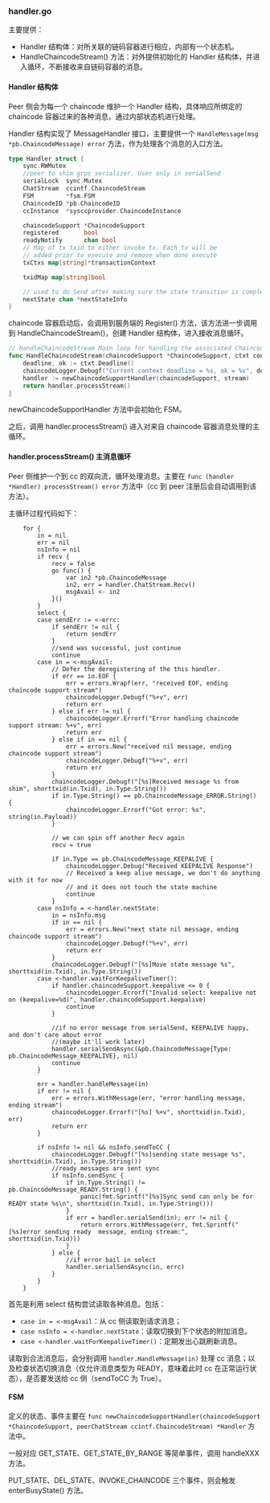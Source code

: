 ### handler.go

主要提供：

* Handler 结构体：对所关联的链码容器进行相应，内部有一个状态机。
* HandleChaincodeStream\(\) 方法：对外提供初始化的 Handler 结构体，并进入循环，不断接收来自链码容器的消息。

#### Handler 结构体

Peer 侧会为每一个 chaincode 维护一个 Handler 结构，具体响应所绑定的 chaincode 容器过来的各种消息，通过内部状态机进行处理。

Handler 结构实现了 MessageHandler 接口，主要提供一个 `HandleMessage(msg *pb.ChaincodeMessage) error` 方法，作为处理各个消息的入口方法。

```go
type Handler struct {
	sync.RWMutex
	//peer to shim grpc serializer. User only in serialSend
	serialLock  sync.Mutex
	ChatStream  ccintf.ChaincodeStream
	FSM         *fsm.FSM
	ChaincodeID *pb.ChaincodeID
	ccInstance  *sysccprovider.ChaincodeInstance

	chaincodeSupport *ChaincodeSupport
	registered       bool
	readyNotify      chan bool
	// Map of tx txid to either invoke tx. Each tx will be
	// added prior to execute and remove when done execute
	txCtxs map[string]*transactionContext

	txidMap map[string]bool

	// used to do Send after making sure the state transition is complete
	nextState chan *nextStateInfo
}
```

chaincode 容器启动后，会调用到服务端的 Register\(\) 方法，该方法进一步调用到 HandleChaincodeStream\(\)，创建 Handler 结构体，进入接收消息循环。

```go
// HandleChaincodeStream Main loop for handling the associated Chaincode stream
func HandleChaincodeStream(chaincodeSupport *ChaincodeSupport, ctxt context.Context, stream ccintf.ChaincodeStream) error {
    deadline, ok := ctxt.Deadline()
    chaincodeLogger.Debugf("Current context deadline = %s, ok = %v", deadline, ok)
    handler := newChaincodeSupportHandler(chaincodeSupport, stream)
    return handler.processStream()
}
```

newChaincodeSupportHandler 方法中会初始化 FSM。

之后，调用 handler.processStream\(\) 进入对来自 chaincode 容器消息处理的主循环。

#### handler.processStream\(\) 主消息循环

Peer 侧维护一个到 cc 的双向流，循环处理消息。主要在 `func (handler *Handler) processStream() error` 方法中（cc 到 peer 注册后会自动调用到该方法）。

主循环过程代码如下：

```
    for {
		in = nil
		err = nil
		nsInfo = nil
		if recv {
			recv = false
			go func() {
				var in2 *pb.ChaincodeMessage
				in2, err = handler.ChatStream.Recv()
				msgAvail <- in2
			}()
		}
		select {
		case sendErr := <-errc:
			if sendErr != nil {
				return sendErr
			}
			//send was successful, just continue
			continue
		case in = <-msgAvail:
			// Defer the deregistering of the this handler.
			if err == io.EOF {
				err = errors.Wrapf(err, "received EOF, ending chaincode support stream")
				chaincodeLogger.Debugf("%+v", err)
				return err
			} else if err != nil {
				chaincodeLogger.Errorf("Error handling chaincode support stream: %+v", err)
				return err
			} else if in == nil {
				err = errors.New("received nil message, ending chaincode support stream")
				chaincodeLogger.Debugf("%+v", err)
				return err
			}
			chaincodeLogger.Debugf("[%s]Received message %s from shim", shorttxid(in.Txid), in.Type.String())
			if in.Type.String() == pb.ChaincodeMessage_ERROR.String() {
				chaincodeLogger.Errorf("Got error: %s", string(in.Payload))
			}

			// we can spin off another Recv again
			recv = true

			if in.Type == pb.ChaincodeMessage_KEEPALIVE {
				chaincodeLogger.Debug("Received KEEPALIVE Response")
				// Received a keep alive message, we don't do anything with it for now
				// and it does not touch the state machine
				continue
			}
		case nsInfo = <-handler.nextState:
			in = nsInfo.msg
			if in == nil {
				err = errors.New("next state nil message, ending chaincode support stream")
				chaincodeLogger.Debugf("%+v", err)
				return err
			}
			chaincodeLogger.Debugf("[%s]Move state message %s", shorttxid(in.Txid), in.Type.String())
		case <-handler.waitForKeepaliveTimer():
			if handler.chaincodeSupport.keepalive <= 0 {
				chaincodeLogger.Errorf("Invalid select: keepalive not on (keepalive=%d)", handler.chaincodeSupport.keepalive)
				continue
			}

			//if no error message from serialSend, KEEPALIVE happy, and don't care about error
			//(maybe it'll work later)
			handler.serialSendAsync(&pb.ChaincodeMessage{Type: pb.ChaincodeMessage_KEEPALIVE}, nil)
			continue
		}

		err = handler.handleMessage(in)
		if err != nil {
			err = errors.WithMessage(err, "error handling message, ending stream")
			chaincodeLogger.Errorf("[%s] %+v", shorttxid(in.Txid), err)
			return err
		}

		if nsInfo != nil && nsInfo.sendToCC {
			chaincodeLogger.Debugf("[%s]sending state message %s", shorttxid(in.Txid), in.Type.String())
			//ready messages are sent sync
			if nsInfo.sendSync {
				if in.Type.String() != pb.ChaincodeMessage_READY.String() {
					panic(fmt.Sprintf("[%s]Sync send can only be for READY state %s\n", shorttxid(in.Txid), in.Type.String()))
				}
				if err = handler.serialSend(in); err != nil {
					return errors.WithMessage(err, fmt.Sprintf("[%s]error sending ready  message, ending stream:", shorttxid(in.Txid)))
				}
			} else {
				//if error bail in select
				handler.serialSendAsync(in, errc)
			}
		}
	}
```

首先是利用 select 结构尝试读取各种消息。包括：

* `case in = <-msgAvail`：从 cc 侧读取到请求消息；
* `case nsInfo = <-handler.nextState`：读取切换到下个状态的附加消息。
* `case <-handler.waitForKeepaliveTimer()`：定期发出心跳刷新消息。

读取到合法消息后，会分别调用 `handler.HandleMessage(in)` 处理 cc 消息；以及检查状态切换消息（仅允许消息类型为 READY，意味着此时 cc 在正常运行状态），是否要发送给 cc 侧（sendToCC 为 True）。

#### FSM

定义的状态、事件主要在 `func newChaincodeSupportHandler(chaincodeSupport *ChaincodeSupport, peerChatStream ccintf.ChaincodeStream) *Handler` 方法中。

一般对应 GET\_STATE、GET\_STATE\_BY\_RANGE 等简单事件，调用 handleXXX 方法。

PUT\_STATE、DEL\_STATE、INVOKE\_CHAINCODE 三个事件，则会触发 enterBusyState\(\) 方法。

